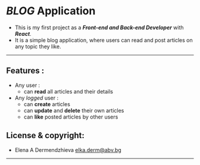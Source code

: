 # *BLOG* Application
- This is my first project as a __*Front-end and Back-end Developer*__ with ***React***.
- It is a simple blog application, where users can read and post articles on any topic they like.
-----
## Features :

- Any  user :
    - can **read** all articles and their details
- Any *logged* user :
    - can **create** articles
    - can **update** and **delete** their own articles
    - can **like**  posted articles by other users

## License & copyright:
- Elena A Dermendzhieva <elka.derm@abv.bg>
---
